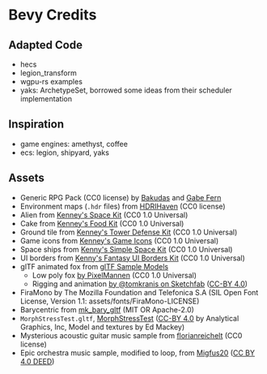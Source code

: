 # Bevy Credits

## Adapted Code

- hecs
- legion_transform
- wgpu-rs examples
- yaks: ArchetypeSet, borrowed some ideas from their scheduler implementation

## Inspiration

- game engines: amethyst, coffee
- ecs: legion, shipyard, yaks

## Assets

- Generic RPG Pack (CC0 license) by [Bakudas](https://twitter.com/bakudas) and [Gabe Fern](https://twitter.com/_Gabrielfer)
- Environment maps (`.hdr` files) from [HDRIHaven](https://hdrihaven.com) (CC0 license)
- Alien from [Kenney's Space Kit](https://www.kenney.nl/assets/space-kit) (CC0 1.0 Universal)
- Cake from [Kenney's Food Kit](https://www.kenney.nl/assets/food-kit) (CC0 1.0 Universal)
- Ground tile from [Kenney's Tower Defense Kit](https://www.kenney.nl/assets/tower-defense-kit) (CC0 1.0 Universal)
- Game icons from [Kenney's Game Icons](https://www.kenney.nl/assets/game-icons) (CC0 1.0 Universal)
- Space ships from [Kenny's Simple Space Kit](https://www.kenney.nl/assets/simple-space) (CC0 1.0 Universal)
- UI borders from [Kenny's Fantasy UI Borders Kit](https://kenney.nl/assets/fantasy-ui-borders) (CC0 1.0 Universal)
- glTF animated fox from [glTF Sample Models][fox]
  - Low poly fox [by PixelMannen] (CC0 1.0 Universal)
  - Rigging and animation [by @tomkranis on Sketchfab] ([CC-BY 4.0])
- FiraMono by The Mozilla Foundation and Telefonica S.A (SIL Open Font License, Version 1.1: assets/fonts/FiraMono-LICENSE)
- Barycentric from [mk_bary_gltf](https://github.com/komadori/mk_bary_gltf) (MIT OR Apache-2.0)
- `MorphStressTest.gltf`, [MorphStressTest] ([CC-BY 4.0] by Analytical Graphics, Inc, Model and textures by Ed Mackey)
- Mysterious acoustic guitar music sample from
  [florianreichelt](https://freesound.org/people/florianreichelt/sounds/412429/) (CC0 license)
- Epic orchestra music sample, modified to loop, from
  [Migfus20](https://freesound.org/people/Migfus20/sounds/560449/) ([CC BY 4.0 DEED](https://creativecommons.org/licenses/by/4.0/))

[MorphStressTest]: https://github.com/KhronosGroup/glTF-Sample-Models/tree/master/2.0/MorphStressTest
[fox]: https://github.com/KhronosGroup/glTF-Sample-Models/tree/master/2.0/Fox
[by PixelMannen]: https://opengameart.org/content/fox-and-shiba
[by @tomkranis on Sketchfab]: https://sketchfab.com/models/371dea88d7e04a76af5763f2a36866bc
[CC-BY 4.0]: https://creativecommons.org/licenses/by/4.0/
